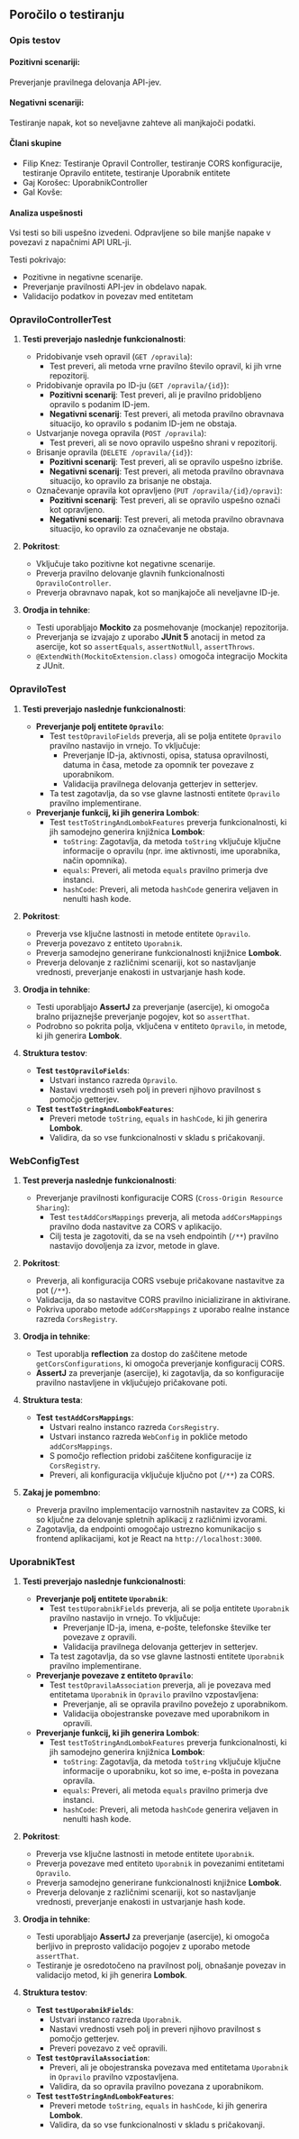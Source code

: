 ## Poročilo o testiranju

### Opis testov

#### Pozitivni scenariji:
Preverjanje pravilnega delovanja API-jev.

#### Negativni scenariji:
Testiranje napak, kot so neveljavne zahteve ali manjkajoči podatki.

#### Člani skupine
- Filip Knez: Testiranje Opravil Controller, testiranje CORS konfiguracije, testiranje Opravilo entitete, testiranje Uporabnik entitete 
- Gaj Korošec: UporabnikController
- Gal Kovše:

#### Analiza uspešnosti
Vsi testi so bili uspešno izvedeni.
Odpravljene so bile manjše napake v povezavi z napačnimi API URL-ji.

Testi pokrivajo:
- Pozitivne in negativne scenarije.
- Preverjanje pravilnosti API-jev in obdelavo napak.
- Validacijo podatkov in povezav med entitetam

### OpraviloControllerTest

1. **Testi preverjajo naslednje funkcionalnosti**:
   - Pridobivanje vseh opravil (`GET /opravila`):
      - Test preveri, ali metoda vrne pravilno število opravil, ki jih vrne repozitorij.
   - Pridobivanje opravila po ID-ju (`GET /opravila/{id}`):
      - **Pozitivni scenarij**: Test preveri, ali je pravilno pridobljeno opravilo s podanim ID-jem.
      - **Negativni scenarij**: Test preveri, ali metoda pravilno obravnava situacijo, ko opravilo s podanim ID-jem ne obstaja.
   - Ustvarjanje novega opravila (`POST /opravila`):
      - Test preveri, ali se novo opravilo uspešno shrani v repozitorij.
   - Brisanje opravila (`DELETE /opravila/{id}`):
      - **Pozitivni scenarij**: Test preveri, ali se opravilo uspešno izbriše.
      - **Negativni scenarij**: Test preveri, ali metoda pravilno obravnava situacijo, ko opravilo za brisanje ne obstaja.
   - Označevanje opravila kot opravljeno (`PUT /opravila/{id}/opravi`):
      - **Pozitivni scenarij**: Test preveri, ali se opravilo uspešno označi kot opravljeno.
      - **Negativni scenarij**: Test preveri, ali metoda pravilno obravnava situacijo, ko opravilo za označevanje ne obstaja.

2. **Pokritost**:
   - Vključuje tako pozitivne kot negativne scenarije.
   - Preverja pravilno delovanje glavnih funkcionalnosti `OpraviloController`.
   - Preverja obravnavo napak, kot so manjkajoče ali neveljavne ID-je.

3. **Orodja in tehnike**:
   - Testi uporabljajo **Mockito** za posmehovanje (mockanje) repozitorija.
   - Preverjanja se izvajajo z uporabo **JUnit 5** anotacij in metod za asercije, kot so `assertEquals`, `assertNotNull`, `assertThrows`.
   - `@ExtendWith(MockitoExtension.class)` omogoča integracijo Mockita z JUnit.

### OpraviloTest

1. **Testi preverjajo naslednje funkcionalnosti**:
   - **Preverjanje polj entitete `Opravilo`**:
      - Test `testOpraviloFields` preverja, ali se polja entitete `Opravilo` pravilno nastavijo in vrnejo. To vključuje:
         - Preverjanje ID-ja, aktivnosti, opisa, statusa opravilnosti, datuma in časa, metode za opomnik ter povezave z uporabnikom.
         - Validacija pravilnega delovanja getterjev in setterjev.
      - Ta test zagotavlja, da so vse glavne lastnosti entitete `Opravilo` pravilno implementirane.
   - **Preverjanje funkcij, ki jih generira Lombok**:
      - Test `testToStringAndLombokFeatures` preverja funkcionalnosti, ki jih samodejno generira knjižnica **Lombok**:
         - `toString`: Zagotavlja, da metoda `toString` vključuje ključne informacije o opravilu (npr. ime aktivnosti, ime uporabnika, način opomnika).
         - `equals`: Preveri, ali metoda `equals` pravilno primerja dve instanci.
         - `hashCode`: Preveri, ali metoda `hashCode` generira veljaven in nenulti hash kode.

2. **Pokritost**:
   - Preverja vse ključne lastnosti in metode entitete `Opravilo`.
   - Preverja povezavo z entiteto `Uporabnik`.
   - Preverja samodejno generirane funkcionalnosti knjižnice **Lombok**.
   - Preverja delovanje z različnimi scenariji, kot so nastavljanje vrednosti, preverjanje enakosti in ustvarjanje hash kode.

3. **Orodja in tehnike**:
   - Testi uporabljajo **AssertJ** za preverjanje (asercije), ki omogoča bralno prijaznejše preverjanje pogojev, kot so `assertThat`.
   - Podrobno so pokrita polja, vključena v entiteto `Opravilo`, in metode, ki jih generira **Lombok**.

4. **Struktura testov**:
   - **Test `testOpraviloFields`**:
      - Ustvari instanco razreda `Opravilo`.
      - Nastavi vrednosti vseh polj in preveri njihovo pravilnost s pomočjo getterjev.
   - **Test `testToStringAndLombokFeatures`**:
      - Preveri metode `toString`, `equals` in `hashCode`, ki jih generira **Lombok**.
      - Validira, da so vse funkcionalnosti v skladu s pričakovanji.

### WebConfigTest

1. **Test preverja naslednje funkcionalnosti**:
   - Preverjanje pravilnosti konfiguracije CORS (`Cross-Origin Resource Sharing`):
      - Test `testAddCorsMappings` preverja, ali metoda `addCorsMappings` pravilno doda nastavitve za CORS v aplikacijo.
      - Cilj testa je zagotoviti, da se na vseh endpointih (`/**`) pravilno nastavijo dovoljenja za izvor, metode in glave.

2. **Pokritost**:
   - Preverja, ali konfiguracija CORS vsebuje pričakovane nastavitve za pot (`/**`).
   - Validacija, da so nastavitve CORS pravilno inicializirane in aktivirane.
   - Pokriva uporabo metode `addCorsMappings` z uporabo realne instance razreda `CorsRegistry`.

3. **Orodja in tehnike**:
   - Test uporablja **reflection** za dostop do zaščitene metode `getCorsConfigurations`, ki omogoča preverjanje konfiguracij CORS.
   - **AssertJ** za preverjanje (asercije), ki zagotavlja, da so konfiguracije pravilno nastavljene in vključujejo pričakovane poti.

4. **Struktura testa**:
   - **Test `testAddCorsMappings`**:
      - Ustvari realno instanco razreda `CorsRegistry`.
      - Ustvari instanco razreda `WebConfig` in pokliče metodo `addCorsMappings`.
      - S pomočjo reflection pridobi zaščitene konfiguracije iz `CorsRegistry`.
      - Preveri, ali konfiguracija vključuje ključno pot (`/**`) za CORS.

5. **Zakaj je pomembno**:
   - Preverja pravilno implementacijo varnostnih nastavitev za CORS, ki so ključne za delovanje spletnih aplikacij z različnimi izvorami.
   - Zagotavlja, da endpointi omogočajo ustrezno komunikacijo s frontend aplikacijami, kot je React na `http://localhost:3000`.

### UporabnikTest

1. **Testi preverjajo naslednje funkcionalnosti**:
    - **Preverjanje polj entitete `Uporabnik`**:
        - Test `testUporabnikFields` preverja, ali se polja entitete `Uporabnik` pravilno nastavijo in vrnejo. To vključuje:
            - Preverjanje ID-ja, imena, e-pošte, telefonske številke ter povezave z opravili.
            - Validacija pravilnega delovanja getterjev in setterjev.
        - Ta test zagotavlja, da so vse glavne lastnosti entitete `Uporabnik` pravilno implementirane.
    - **Preverjanje povezave z entiteto `Opravilo`**:
        - Test `testOpravilaAssociation` preverja, ali je povezava med entitetama `Uporabnik` in `Opravilo` pravilno vzpostavljena:
            - Preverjanje, ali se opravila pravilno povežejo z uporabnikom.
            - Validacija obojestranske povezave med uporabnikom in opravili.
    - **Preverjanje funkcij, ki jih generira Lombok**:
        - Test `testToStringAndLombokFeatures` preverja funkcionalnosti, ki jih samodejno generira knjižnica **Lombok**:
            - `toString`: Zagotavlja, da metoda `toString` vključuje ključne informacije o uporabniku, kot so ime, e-pošta in povezana opravila.
            - `equals`: Preveri, ali metoda `equals` pravilno primerja dve instanci.
            - `hashCode`: Preveri, ali metoda `hashCode` generira veljaven in nenulti hash kode.

2. **Pokritost**:
    - Preverja vse ključne lastnosti in metode entitete `Uporabnik`.
    - Preverja povezave med entiteto `Uporabnik` in povezanimi entitetami `Opravilo`.
    - Preverja samodejno generirane funkcionalnosti knjižnice **Lombok**.
    - Preverja delovanje z različnimi scenariji, kot so nastavljanje vrednosti, preverjanje enakosti in ustvarjanje hash kode.

3. **Orodja in tehnike**:
    - Testi uporabljajo **AssertJ** za preverjanje (asercije), ki omogoča berljivo in preprosto validacijo pogojev z uporabo metode `assertThat`.
    - Testiranje je osredotočeno na pravilnost polj, obnašanje povezav in validacijo metod, ki jih generira **Lombok**.

4. **Struktura testov**:
    - **Test `testUporabnikFields`**:
        - Ustvari instanco razreda `Uporabnik`.
        - Nastavi vrednosti vseh polj in preveri njihovo pravilnost s pomočjo getterjev.
        - Preveri povezavo z več opravili.
    - **Test `testOpravilaAssociation`**:
        - Preveri, ali je obojestranska povezava med entitetama `Uporabnik` in `Opravilo` pravilno vzpostavljena.
        - Validira, da so opravila pravilno povezana z uporabnikom.
    - **Test `testToStringAndLombokFeatures`**:
        - Preveri metode `toString`, `equals` in `hashCode`, ki jih generira **Lombok**.
        - Validira, da so vse funkcionalnosti v skladu s pričakovanji.
